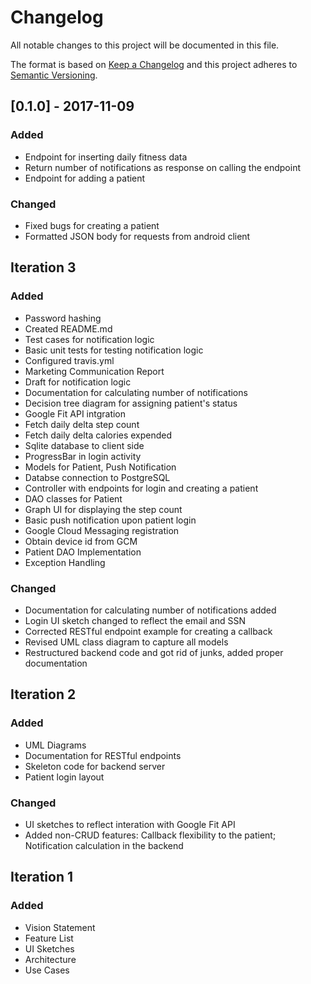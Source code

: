 # Changelog
All notable changes to this project will be documented in this file.

The format is based on [Keep a Changelog](http://keepachangelog.com/en/1.0.0/)
and this project adheres to [Semantic Versioning](http://semver.org/spec/v2.0.0.html).

## [0.1.0] - 2017-11-09
### Added
- Endpoint for inserting daily fitness data
- Return number of notifications as response on calling the endpoint
- Endpoint for adding a patient

### Changed
- Fixed bugs for creating a patient
- Formatted JSON body for requests from android client

## Iteration 3
### Added
- Password hashing
- Created README.md
- Test cases for notification logic
- Basic unit tests for testing notification logic
- Configured travis.yml
- Marketing Communication Report
- Draft for notification logic
- Documentation for calculating number of notifications
- Decision tree diagram for assigning patient's status
- Google Fit API intgration
- Fetch daily delta step count
- Fetch daily delta calories expended
- Sqlite database to client side
- ProgressBar in login activity
- Models for Patient, Push Notification
- Databse connection to PostgreSQL
- Controller with endpoints for login and creating a patient
- DAO classes for Patient
- Graph UI for displaying the step count
- Basic push notification upon patient login
- Google Cloud Messaging registration
- Obtain device id from GCM
- Patient DAO Implementation
- Exception Handling

### Changed
- Documentation for calculating number of notifications added
- Login UI sketch changed to reflect the email and SSN
- Corrected RESTful endpoint example for creating a callback
- Revised UML class diagram to capture all models
- Restructured backend code and got rid of junks, added proper documentation

## Iteration 2
### Added
- UML Diagrams
- Documentation for RESTful endpoints
- Skeleton code for backend server
- Patient login layout

### Changed
- UI sketches to reflect interation with Google Fit API
- Added non-CRUD features: Callback flexibility to the patient; Notification calculation in the backend

## Iteration 1
### Added
- Vision Statement
- Feature List
- UI Sketches
- Architecture
- Use Cases

